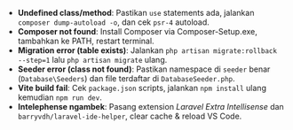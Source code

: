 - **Undefined class/method**: Pastikan `use` statements ada, jalankan `composer dump-autoload -o`, dan cek `psr-4` autoload.
- **Composer not found**: Install Composer via Composer-Setup.exe, tambahkan ke PATH, restart terminal.
- **Migration error (table exists)**: Jalankan `php artisan migrate:rollback --step=1` lalu `php artisan migrate` ulang.
- **Seeder error (class not found)**: Pastikan namespace di `seeder` benar (`Database\Seeders`) dan file terdaftar di `DatabaseSeeder.php`.
- **Vite build fail**: Cek `package.json` scripts, jalankan `npm install` ulang kemudian `npm run dev`.
- **Intelephense ngambek**: Pasang extension *Laravel Extra Intellisense* dan `barryvdh/laravel-ide-helper`, clear cache & reload VS Code.